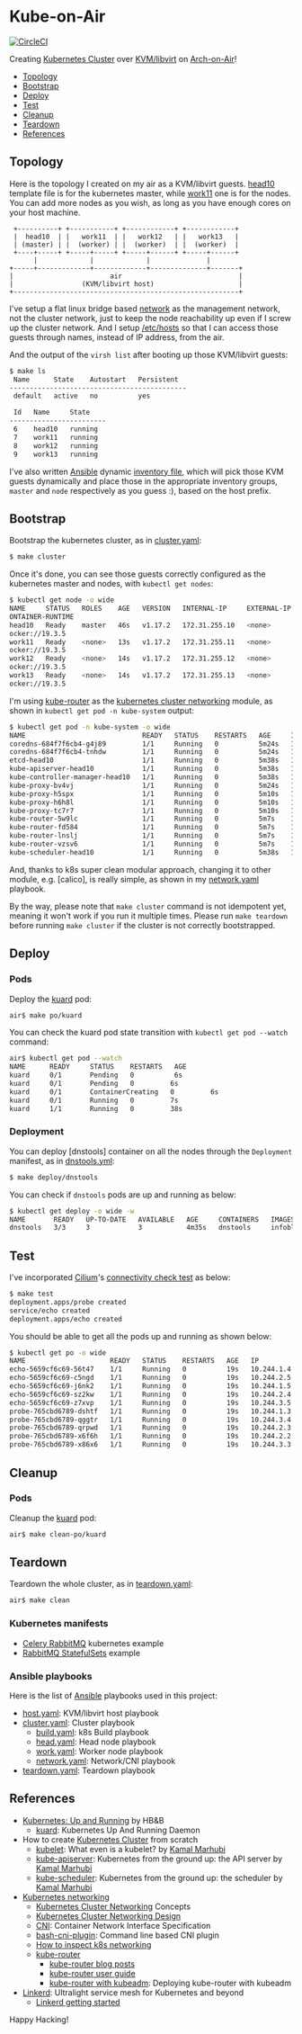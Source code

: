 # Kube-on-Air

[![CircleCI]](https://circleci.com/gh/keithnoguchi/workflows/kube-on-air)

[CircleCI]: https://circleci.com/gh/keithnoguchi/kube-on-air.svg?style=svg

Creating [Kubernetes Cluster] over [KVM/libvirt] on [Arch-on-Air]!

- [Topology](#topology)
- [Bootstrap](#bootstrap)
- [Deploy](#deploy)
- [Test](#test)
- [Cleanup](#cleanup)
- [Teardown](#teardown)
- [References](#references)

[KVM/libvirt]: https://libvirt.org/drvqemu.html
[Arch-on-Air]: https://github.com/keithnoguchi/arch-on-air/blob/master/README.md
[asciicast]: https://asciinema.org/a/146661.png

## Topology

Here is the topology I created on my air as a KVM/libvirt guests.
[head10] template file is for the kubernetes master, while [work11]
one is for the nodes.  You can add more nodes as you wish, as long
as you have enough cores on your host machine.

[head10]: templates/etc/libvirt/qemu/head.xml.j2
[work11]: templates/etc/libvirt/qemu/work.xml.j2

```
 +----------+ +-----------+ +------------+ +------------+
 |  head10  | |   work11  | |   work12   | |   work13   |
 | (master) | |  (worker) | |  (worker)  | |  (worker)  |
 +----+-----+ +-----+-----+ +-----+------+ +-----+------+
      |             |             |              |
+-----+-------------+-------------+--------------+-------+
|                        air                             |
|                 (KVM/libvirt host)                     |
+--------------------------------------------------------+
```

I've setup a flat linux bridge based [network] as the management
network, not the cluster network, just to keep the node reachability
up even if I screw up the cluster network.  And I setup [/etc/hosts]
so that I can access those guests through names, instead of IP address,
from the air.

[network]: files/etc/libvirt/qemu/network/default.xml
[/etc/hosts]: files/etc/hosts

And the output of the `virsh list` after booting up those KVM/libvirt
guests:

```sh
$ make ls
 Name      State    Autostart   Persistent
--------------------------------------------
 default   active   no          yes

 Id   Name     State
------------------------
 6    head10   running
 7    work11   running
 8    work12   running
 9    work13   running
```

I've also written [Ansible] dynamic [inventory file],
which will pick those KVM guests dynamically and
place those in the appropriate inventory groups,
`master` and `node` respectively as you guess :),
based on the host prefix.

[Ansible]: https://ansible.com
[inventory file]: inventory.py

## Bootstrap

Bootstrap the kubernetes cluster, as in [cluster.yaml]:

```sh
$ make cluster
```

Once it's done, you can see those guests correctly configured
as the kubernetes master and nodes, with `kubectl get nodes`:

```sh
$ kubectl get node -o wide
NAME     STATUS   ROLES    AGE   VERSION   INTERNAL-IP     EXTERNAL-IP   OS-IMAGE     KERNEL-VERSION   C
ONTAINER-RUNTIME
head10   Ready    master   46s   v1.17.2   172.31.255.10   <none>        Arch Linux   5.4.6-arch3-1    d
ocker://19.3.5
work11   Ready    <none>   13s   v1.17.2   172.31.255.11   <none>        Arch Linux   5.4.6-arch3-1    d
ocker://19.3.5
work12   Ready    <none>   14s   v1.17.2   172.31.255.12   <none>        Arch Linux   5.4.6-arch3-1    d
ocker://19.3.5
work13   Ready    <none>   14s   v1.17.2   172.31.255.13   <none>        Arch Linux   5.4.6-arch3-1    d
ocker://19.3.5
```

I'm using [kube-router] as the [kubernetes cluster networking] module, as shown in
`kubectl get pod -n kube-system` output:

```sh
$ kubectl get pod -n kube-system -o wide
NAME                             READY   STATUS    RESTARTS   AGE     IP              NODE     NOMINATED NODE   READINESS GATES
coredns-684f7f6cb4-g4j89         1/1     Running   0          5m24s   10.244.1.3      work12   <none>           <none>
coredns-684f7f6cb4-tnhdw         1/1     Running   0          5m24s   10.244.3.2      work13   <none>           <none>
etcd-head10                      1/1     Running   0          5m38s   172.31.255.10   head10   <none>           <none>
kube-apiserver-head10            1/1     Running   0          5m38s   172.31.255.10   head10   <none>           <none>
kube-controller-manager-head10   1/1     Running   0          5m38s   172.31.255.10   head10   <none>           <none>
kube-proxy-bv4vj                 1/1     Running   0          5m24s   172.31.255.10   head10   <none>           <none>
kube-proxy-h5spx                 1/1     Running   0          5m10s   172.31.255.11   work11   <none>           <none>
kube-proxy-h6h8l                 1/1     Running   0          5m10s   172.31.255.13   work13   <none>           <none>
kube-proxy-tc7r7                 1/1     Running   0          5m10s   172.31.255.12   work12   <none>           <none>
kube-router-5w9lc                1/1     Running   0          5m7s    172.31.255.13   work13   <none>           <none>
kube-router-fd584                1/1     Running   0          5m7s    172.31.255.10   head10   <none>           <none>
kube-router-lnslj                1/1     Running   0          5m7s    172.31.255.12   work12   <none>           <none>
kube-router-vzsv6                1/1     Running   0          5m7s    172.31.255.11   work11   <none>           <none>
kube-scheduler-head10            1/1     Running   0          5m38s   172.31.255.10   head10   <none>           <none>
```

And, thanks to k8s super clean modular approach, changing it to other
module, e.g. [calico], is really simple, as shown in my [network.yaml] playbook.

By the way, please note that `make cluster` command is not idempotent yet,
meaning it won't work if you run it multiple times.  Please run `make teardown`
before running `make cluster` if the cluster is not correctly bootstrapped.

## Deploy

### Pods

Deploy the [kuard] pod:

```sh
air$ make po/kuard
```

You can check the kuard pod state transition with `kubectl get pod --watch` command:

```sh
air$ kubectl get pod --watch
NAME      READY     STATUS    RESTARTS   AGE
kuard     0/1       Pending   0          6s
kuard     0/1       Pending   0         6s
kuard     0/1       ContainerCreating   0         6s
kuard     0/1       Running   0         7s
kuard     1/1       Running   0         38s
```

### Deployment

You can deploy [dnstools] container on all the nodes through the `Deployment` manifest, as in [dnstools.yml]:

```sh
$ make deploy/dnstools
```

You can check if `dnstools` pods are up and running as below:

```sh
$ kubectl get deploy -o wide -w
NAME       READY   UP-TO-DATE   AVAILABLE   AGE     CONTAINERS   IMAGES              SELECTOR
dnstools   3/3     3            3           4m35s   dnstools     infoblox/dnstools   app=dnstools
```

## Test

I've incorporated [Cilium]'s [connectivity check test] as below:

```sh
$ make test
deployment.apps/probe created
service/echo created
deployment.apps/echo created
```

You should be able to get all the pods up and running as shown below:

```sh
$ kubectl get po -o wide
NAME                     READY   STATUS    RESTARTS   AGE   IP           NODE     NOMINATED NODE   READINESS GATES
echo-5659cf6c69-56t47    1/1     Running   0          19s   10.244.1.4   work11   <none>           <none>
echo-5659cf6c69-c5ngd    1/1     Running   0          19s   10.244.2.5   work13   <none>           <none>
echo-5659cf6c69-j6nk2    1/1     Running   0          19s   10.244.1.5   work11   <none>           <none>
echo-5659cf6c69-sz2kw    1/1     Running   0          19s   10.244.2.4   work13   <none>           <none>
echo-5659cf6c69-z7xvp    1/1     Running   0          19s   10.244.3.5   work12   <none>           <none>
probe-765cbd6789-dshtf   1/1     Running   0          19s   10.244.1.3   work11   <none>           <none>
probe-765cbd6789-qggtr   1/1     Running   0          19s   10.244.3.4   work12   <none>           <none>
probe-765cbd6789-qrpwd   1/1     Running   0          19s   10.244.2.3   work13   <none>           <none>
probe-765cbd6789-x6f6h   1/1     Running   0          19s   10.244.2.2   work13   <none>           <none>
probe-765cbd6789-x86x6   1/1     Running   0          19s   10.244.3.3   work12   <none>           <none>
```

[cilium]: http://docs.cilium.io/en/stable/gettingstarted/k8s-install-default/
[connectivity check test]: https://raw.githubusercontent.com/cilium/cilium/1.6.6/examples/kubernetes/connectivity-check/connectivity-check.yaml

## Cleanup

### Pods

Cleanup the [kuard] pod:

```sh
air$ make clean-po/kuard
```

## Teardown

Teardown the whole cluster, as in [teardown.yaml]:

```sh
air$ make clean
```

### Kubernetes manifests

- [Celery RabbitMQ] kubernetes example
- [RabbitMQ StatefulSets] example

[dnstools.yml]: manifests/deploy/dnstools.yml
[celery rabbitmq]: https://github.com/kubernetes/kubernetes/tree/release-1.3/examples/celery-rabbitmq/README.md
[rabbitmq statefulsets]: https://wesmorgan.svbtle.com/rabbitmq-cluster-on-kubernetes-with-statefulsets

### Ansible playbooks

Here is the list of [Ansible] playbooks used in this project:

- [host.yaml]: KVM/libvirt host playbook
- [cluster.yaml]: Cluster playbook
  - [build.yaml]: k8s Build playbook
  - [head.yaml]: Head node playbook
  - [work.yaml]: Worker node playbook
  - [network.yaml]: Network/CNI playbook
- [teardown.yaml]: Teardown playbook

[host.yaml]: host.yaml
[cluster.yaml]: cluster.yaml
[build.yaml]: build.yaml
[head.yaml]: head.yaml
[work.yaml]: work.yaml
[network.yaml]: network.yaml
[teardown.yaml]: teardown.yaml

## References

- [Kubernetes: Up and Running] by HB&B
  - [kuard]: Kubernetes Up And Running Daemon
- How to create [Kubernetes Cluster] from scratch
  - [kubelet]: What even is a kubelet? by [Kamal Marhubi]
  - [kube-apiserver]: Kubernetes from the ground up: the API server by [Kamal Marhubi]
  - [kube-scheduler]: Kubernetes from the ground up: the scheduler by [Kamal Marhubi]
- [Kubernetes networking]
  - [Kubernetes Cluster Networking] Concepts
  - [Kubernetes Cluster Networking Design]
  - [CNI]: Container Network Interface Specification
  - [bash-cni-plugin]: Command line based CNI plugin
  - [How to inspect k8s networking]
  - [kube-router]
    - [kube-router blog posts]
    - [kube-router user guide]
    - [kube-router with kubeadm]: Deploying kube-router with kubeadm
- [Linkerd]: Ultralight service mesh for Kubernetes and beyond
  - [Linkerd getting started]

[kubernetes: up and running]: http://shop.oreilly.com/product/0636920043874.do
[kuard]: https://github.com/kubernetes-up-and-running/kuard/blob/master/README.md
[kubernetes cluster]: https://kubernetes.io/docs/getting-started-guides/scratch/
[Kamal Marhubi]: http://kamalmarhubi.com/
[kubelet]: http://kamalmarhubi.com/blog/2015/08/27/what-even-is-a-kubelet/
[kube-apiserver]: http://kamalmarhubi.com/blog/2015/09/06/kubernetes-from-the-ground-up-the-api-server/
[kube-scheduler]: http://kamalmarhubi.com/blog/2015/11/17/kubernetes-from-the-ground-up-the-scheduler/
[kubernetes networking]: https://www.altoros.com/blog/kubernetes-networking-writing-your-own-simple-cni-plug-in-with-bash/
[kubernetes cluster networking]: https://kubernetes.io/docs/concepts/cluster-administration/networking/
[kubernetes cluster networking design]: https://git.k8s.io/community/contributors/design-proposals/network/networking.md
[cni]: https://github.com/containernetworking/cni/blob/master/SPEC.md
[bash-cni-plugin]: https://github.com/s-matyukevich/bash-cni-plugin
[how to inspect k8s networking]: https://www.digitalocean.com/community/tutorials/how-to-inspect-kubernetes-networking
[kube-router]: https://www.kube-router.io/
[kube-router blog posts]: https://cloudnativelabs.github.io/post/2017-04-18-kubernetes-networking/
[kube-router user guide]: https://www.kube-router.io/docs/user-guide/
[kube-router with kubeadm]: https://github.com/cloudnativelabs/kube-router/blob/master/docs/kubeadm.md
[linkerd]: https://linkerd.io/
[linkerd getting started]: https://linkerd.io/2/getting-started/

Happy Hacking!
